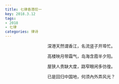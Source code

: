 ```yaml
---
title: 七律香港叹一
key: 2018.3.12
tags: 
- 2018
- 七律
categories: 律诗
---
```


<p align="center">深港天然谓香江，名流竖子开埠忙。
</p>
<p align="center">高楼映月带霜气，岛海含霞半夕阳。
</p>
<p align="center">屋狭人贵缺大度，路窄眼闲多彷徨。
</p>
<p align="center">已是回归中国地，何须內外弄风光？
</p>
